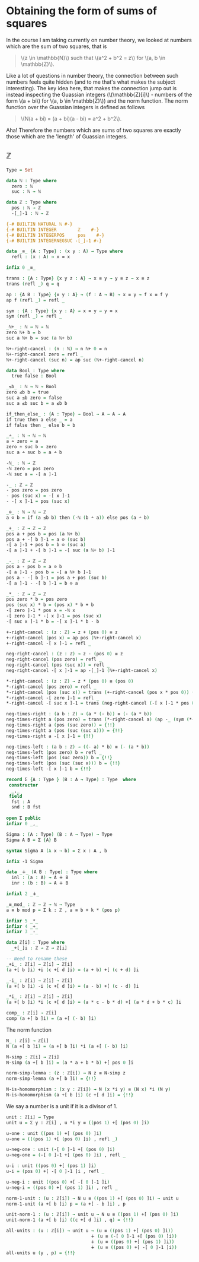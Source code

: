 # Obtaining the form of sums of squares

In the course I am taking currently on number theory, we looked at numbers which are the sum of two squares, that is

> \\(z \in \mathbb{N}\\) such that \\(a^2 + b^2 = z\\) for \\(a, b \in \mathbb{Z}\\).

Like a lot of questions in number theory, the connection between such numbers feels quite hidden (and to me that's what makes the subject interesting). The key idea here, that makes the connection jump out is instead inspecting the Guassian integers (\\(\mathbb{Z}[i]\\) - numbers of the form \\(a + bi\\) for \\(a, b \in \mathbb{Z}\\)) and the norm function. The norm function over the Guassian integers is defined as follows

> \\(N(a + bi) = (a + bi)(a - bi) = a^2 + b^2\\).

Aha! Therefore the numbers which are sums of two squares are exactly those which are the 'length' of Guassian integers.

## ℤ

```agda
Type = Set

data ℕ : Type where
  zero : ℕ
  suc : ℕ → ℕ

data ℤ : Type where
  pos : ℕ → ℤ
  -[_]-1 : ℕ → ℤ

{-# BUILTIN NATURAL ℕ #-}
{-# BUILTIN INTEGER        ℤ    #-}
{-# BUILTIN INTEGERPOS     pos    #-}
{-# BUILTIN INTEGERNEGSUC -[_]-1 #-}

data _≡_ {A : Type} : (x y : A) → Type where
  refl : (x : A) → x ≡ x

infix 0 _≡_

trans : {A : Type} {x y z : A} → x ≡ y → y ≡ z → x ≡ z
trans (refl _) q = q

ap : {A B : Type} {x y : A} → (f : A → B) → x ≡ y → f x ≡ f y
ap f (refl _) = refl _

sym : {A : Type} {x y : A} → x ≡ y → y ≡ x
sym (refl _) = refl _

_ℕ+_ : ℕ → ℕ → ℕ
zero ℕ+ b = b
suc a ℕ+ b = suc (a ℕ+ b)

ℕ+-right-cancel : (n : ℕ) → n ℕ+ 0 ≡ n
ℕ+-right-cancel zero = refl _
ℕ+-right-cancel (suc n) = ap suc (ℕ+-right-cancel n)

data Bool : Type where
  true false : Bool

_≤b_ : ℕ → ℕ → Bool
zero ≤b b = true
suc a ≤b zero = false
suc a ≤b suc b = a ≤b b

if_then_else_ : {A : Type} → Bool → A → A → A
if true then a else _ = a
if false then _ else b = b

_∸_ : ℕ → ℕ → ℕ
a ∸ zero = a
zero ∸ suc b = zero
suc a ∸ suc b = a ∸ b

-ℕ_ : ℕ → ℤ
-ℕ zero = pos zero
-ℕ suc a = -[ a ]-1

-_ : ℤ → ℤ
- pos zero = pos zero
- pos (suc x) = -[ x ]-1
- -[ x ]-1 = pos (suc x)

_⊝_ : ℕ → ℕ → ℤ
a ⊝ b = if (a ≤b b) then (-ℕ (b ∸ a)) else pos (a ∸ b) 

_+_ : ℤ → ℤ → ℤ
pos a + pos b = pos (a ℕ+ b)
pos a + -[ b ]-1 = a ⊝ (suc b)
-[ a ]-1 + pos b = b ⊝ (suc a)
-[ a ]-1 + -[ b ]-1 = -[ suc (a ℕ+ b) ]-1

_-_ : ℤ → ℤ → ℤ
pos a - pos b = a ⊝ b
-[ a ]-1 - pos b = -[ a ℕ+ b ]-1
pos a - -[ b ]-1 = pos a + pos (suc b)
-[ a ]-1 - -[ b ]-1 = b ⊝ a

_*_ : ℤ → ℤ → ℤ
pos zero * b = pos zero
pos (suc x) * b = (pos x) * b + b 
-[ zero ]-1 * pos x = -ℕ x
-[ zero ]-1 * -[ x ]-1 = pos (suc x)
-[ suc x ]-1 * b = -[ x ]-1 * b - b

+-right-cancel : (z : ℤ) → z + (pos 0) ≡ z
+-right-cancel (pos x) = ap pos (ℕ+-right-cancel x)
+-right-cancel -[ x ]-1 = refl _

neg-right-cancel : (z : ℤ) → z - (pos 0) ≡ z
neg-right-cancel (pos zero) = refl _
neg-right-cancel (pos (suc x)) = refl _
neg-right-cancel -[ x ]-1 = ap -[_]-1 (ℕ+-right-cancel x)

*-right-cancel : (z : ℤ) → z * (pos 0) ≡ (pos 0)
*-right-cancel (pos zero) = refl _
*-right-cancel (pos (suc x)) = trans (+-right-cancel (pos x * pos 0)) (*-right-cancel (pos x))
*-right-cancel -[ zero ]-1 = refl _
*-right-cancel -[ suc x ]-1 = trans (neg-right-cancel (-[ x ]-1 * pos 0)) (*-right-cancel -[ x ]-1)

neg-times-right : (a b : ℤ) → (a * (- b)) ≡ (- (a * b))
neg-times-right a (pos zero) = trans (*-right-cancel a) (ap -_ (sym (*-right-cancel a)))
neg-times-right a (pos (suc zero)) = {!!}
neg-times-right a (pos (suc (suc x))) = {!!}
neg-times-right a -[ x ]-1 = {!!}

neg-times-left : (a b : ℤ) → ((- a) * b) ≡ (- (a * b))
neg-times-left (pos zero) b = refl _
neg-times-left (pos (suc zero)) b = {!!}
neg-times-left (pos (suc (suc x))) b = {!!}
neg-times-left -[ x ]-1 b = {!!}

record Σ {A : Type } (B : A → Type) : Type  where
 constructor
  _,_
 field
  fst : A
  snd : B fst
  
open Σ public
infixr 0 _,_

Sigma : (A : Type) (B : A → Type) → Type
Sigma A B = Σ {A} B

syntax Sigma A (λ x → b) = Σ x ꞉ A , b

infix -1 Sigma

data _∔_ (A B : Type) : Type where
  inl : (a : A) → A ∔ B
  inr : (b : B) → A ∔ B

infixl 2 _∔_

_≡_mod_ : ℤ → ℤ → ℕ → Type
a ≡ b mod p = Σ k ꞉ ℤ , a ≡ b + k * (pos p)

infixr 5 _*_
infixr 4 _+_
infixr 3 _-_

data ℤ[i] : Type where
  _+[_]i : ℤ → ℤ → ℤ[i]

-- Need to rename these
_+i_ : ℤ[i] → ℤ[i] → ℤ[i]
(a +[ b ]i) +i (c +[ d ]i) = (a + b) +[ (c + d) ]i

_-i_ : ℤ[i] → ℤ[i] → ℤ[i]
(a +[ b ]i) -i (c +[ d ]i) = (a - b) +[ (c - d) ]i

_*i_ : ℤ[i] → ℤ[i] → ℤ[i]
(a +[ b ]i) *i (c +[ d ]i) = (a * c - b * d) +[ (a * d + b * c) ]i 

comp_ : ℤ[i] → ℤ[i]
comp (a +[ b ]i) = (a +[ (- b) ]i)

```

The norm function

```agda
N_ : ℤ[i] → ℤ[i]
N (a +[ b ]i) = (a +[ b ]i) *i (a +[ (- b) ]i)

N-simp : ℤ[i] → ℤ[i]
N-simp (a +[ b ]i) = (a * a + b * b) +[ pos 0 ]i

norm-simp-lemma : (z : ℤ[i]) → N z ≡ N-simp z
norm-simp-lemma (a +[ b ]i) = {!!}

N-is-homomorphism : (x y : ℤ[i]) → N (x *i y) ≡ (N x) *i (N y)
N-is-homomorphism (a +[ b ]i) (c +[ d ]i) = {!!}
```

We say a number is a unit if it is a divisor of 1.

```agda
unit : ℤ[i] → Type
unit u = Σ y ꞉ ℤ[i] , u *i y ≡ ((pos 1) +[ (pos 0) ]i)

u-one : unit ((pos 1) +[ (pos 0) ]i)
u-one = (((pos 1) +[ (pos 0) ]i) , refl _)

u-neg-one : unit (-[ 0 ]-1 +[ (pos 0) ]i)
u-neg-one = (-[ 0 ]-1 +[ (pos 0) ]i) , refl _

u-i : unit ((pos 0) +[ (pos 1) ]i)
u-i = (pos 0) +[ -[ 0 ]-1 ]i , refl _

u-neg-i : unit ((pos 0) +[ -[ 0 ]-1 ]i)
u-neg-i = ((pos 0) +[ (pos 1) ]i) , refl _

norm-1-unit : (u : ℤ[i]) → N u ≡ ((pos 1) +[ (pos 0) ]i) → unit u
norm-1-unit (a +[ b ]i) p = (a +[ - b ]i) , p

unit-norm-1 : (u : ℤ[i]) → unit u → N u ≡ ((pos 1) +[ (pos 0) ]i)
unit-norm-1 (a +[ b ]i) ((c +[ d ]i) , q) = {!!}

all-units : (u : ℤ[i]) → unit u → (u ≡ ((pos 1) +[ (pos 0) ]i))
                                ∔ (u ≡ (-[ 0 ]-1 +[ (pos 0) ]i))
                                ∔ (u ≡ ((pos 0) +[ (pos 1) ]i))
                                ∔ (u ≡ ((pos 0) +[ -[ 0 ]-1 ]i))
all-units u (y , p) = {!!}

```
